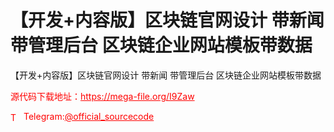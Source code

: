 # 【开发+内容版】区块链官网设计 带新闻 带管理后台 区块链企业网站模板带数据

【开发+内容版】区块链官网设计 带新闻 带管理后台 区块链企业网站模板带数据<br>


<p style="color: red;">源代码下载地址：<a href="https://mega-file.org/I9Zaw" style="color: red;">https://mega-file.org/I9Zaw</a></p><p style="color: red;"><img src="https://cdn-icons-png.flaticon.com/512/2111/2111646.png" alt="Telegram Icon" style="width: 16px; vertical-align: middle; margin-right: 5px;">Telegram:<a href="https://t.me/official_sourcecode" style="color: red;">@official_sourcecode</a></p>